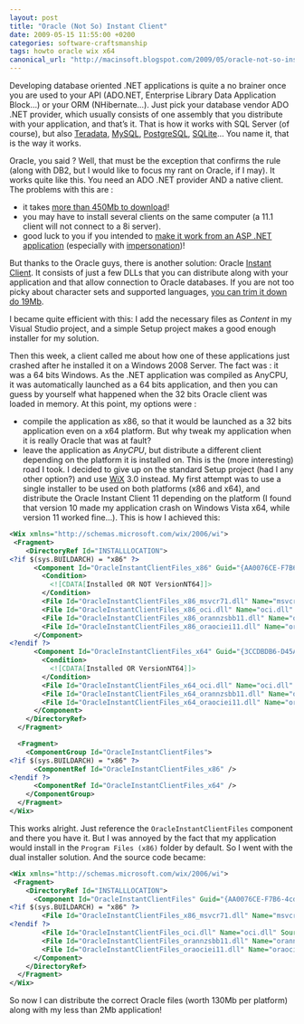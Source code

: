 ```yaml
---
layout: post
title: "Oracle (Not So) Instant Client"
date: 2009-05-15 11:55:00 +0200
categories: software-craftsmanship
tags: howto oracle wix x64
canonical_url: "http://macinsoft.blogspot.com/2009/05/oracle-not-so-instant-client.html"
---
```


Developing database oriented .NET applications is quite a no brainer once you are used to your API (ADO.NET, Enterprise Library Data Application Block…) or your ORM (NHibernate…). Just pick your database vendor ADO .NET provider, which usually consists of one assembly that you distribute with your application, and that’s it. That is how it works with SQL Server (of course), but also [Teradata](http://www.teradata.com/td/page/149889), [MySQL](http://dev.mysql.com/downloads/connector/net/6.0.html), [PostgreSQL](http://pgfoundry.org/projects/npgsql/), [SQLite](http://sqlite.phxsoftware.com/)… You name it, that is the way it works.

Oracle, you said ? Well, that must be the exception that confirms the rule (along with DB2, but I would like to focus my rant on Oracle, if I may). It works quite like this. You need an ADO .NET provider AND a native client. The problems with this are :
* it takes [more than 450Mb to download](http://www.oracle.com/technology/software/products/database/oracle10g/htdocs/10201winsoft.html)!
* you may have to install several clients on the same computer (a 11.1 client will not connect to a 8i server).
* good luck to you if you intended to [make it work from an ASP .NET application](http://support.microsoft.com/kb/255084) (especially with [impersonation](http://msdn.microsoft.com/en-us/library/aa292118(VS.71).aspx))!

But thanks to the Oracle guys, there is another solution: Oracle [Instant Client](http://www.oracle.com/technology/tech/oci/instantclient/index.html). It consists of just a few DLLs that you can distribute along with your application and that allow connection to Oracle databases. If you are not too picky about character sets and supported languages, [you can trim it down do 19Mb](http://stackoverflow.com/questions/70602/what-is-the-minimum-client-footprint-required-to-connect-c-to-an-oracle-database/70901#70901).

I became quite efficient with this: I add the necessary files as _Content_ in my Visual Studio project, and a simple Setup project makes a good enough installer for my solution.

Then this week, a client called me about how one of these applications just crashed after he installed it on a Windows 2008 Server. The fact was : it was a 64 bits Windows. As the .NET application was compiled as AnyCPU, it was automatically launched as a 64 bits application, and then you can guess by yourself what happened when the 32 bits Oracle client was loaded in memory. At this point, my options were :
* compile the application as x86, so that it would be launched as a 32 bits application even on a x64 platform. But why tweak my application when it is really Oracle that was at fault?
* leave the application as _AnyCPU_, but distribute a different client depending on the platform it is installed on. This is the (more interesting) road I took.
I decided to give up on the standard Setup project (had I any other option?) and use [WiX](http://wix.sourceforge.net/) 3.0 instead. My first attempt was to use a single installer to be used on both platforms (x86 and x64), and distribute the Oracle Instant Client 11 depending on the platform (I found that version 10 made my application crash on Windows Vista x64, while version 11 worked fine…). This is how I achieved this:

```xml
<Wix xmlns="http://schemas.microsoft.com/wix/2006/wi">
 <Fragment>
    <DirectoryRef Id="INSTALLLOCATION">
<?if $(sys.BUILDARCH) = "x86" ?>
      <Component Id="OracleInstantClientFiles_x86" Guid="{AA0076CE-F7B6-4cd8-9B67-199F665A8E77}" KeyPath="yes">
        <Condition>
          <![CDATA[Installed OR NOT VersionNT64]]>
        </Condition>
        <File Id="OracleInstantClientFiles_x86_msvcr71.dll" Name="msvcr71.dll" Source="$(sys.CURRENTDIR)..\..\lib\Oracle\InstantClient\x86\msvcr71.dll" DiskId="1" />
        <File Id="OracleInstantClientFiles_x86_oci.dll" Name="oci.dll" Source="$(sys.CURRENTDIR)..\..\lib\Oracle\InstantClient\x86\oci.dll" DiskId="1" />
        <File Id="OracleInstantClientFiles_x86_orannzsbb11.dll" Name="orannzsbb11.dll" Source="$(sys.CURRENTDIR)..\..\lib\Oracle\InstantClient\x86\orannzsbb11.dll" DiskId="1" />
        <File Id="OracleInstantClientFiles_x86_oraociei11.dll" Name="oraociei11.dll" Source="$(sys.CURRENTDIR)..\..\lib\Oracle\InstantClient\x86\oraociei11.dll" DiskId="1" />
      </Component>
<?endif ?>
      <Component Id="OracleInstantClientFiles_x64" Guid="{3CCDBDB6-D45A-4523-8CC7-730D3A8851D3}" KeyPath="yes">
        <Condition>
          <![CDATA[Installed OR VersionNT64]]>
        </Condition>
        <File Id="OracleInstantClientFiles_x64_oci.dll" Name="oci.dll" Source="$(sys.CURRENTDIR)..\..\lib\Oracle\InstantClient\x64\oci.dll" DiskId="1" />
        <File Id="OracleInstantClientFiles_x64_orannzsbb11.dll" Name="orannzsbb11.dll" Source="$(sys.CURRENTDIR)..\..\lib\Oracle\InstantClient\x64\orannzsbb11.dll" DiskId="1" />
        <File Id="OracleInstantClientFiles_x64_oraociei11.dll" Name="oraociei11.dll" Source="$(sys.CURRENTDIR)..\..\lib\Oracle\InstantClient\x64\oraociei11.dll" DiskId="1" />
      </Component>
    </DirectoryRef>
  </Fragment>

  <Fragment>
    <ComponentGroup Id="OracleInstantClientFiles">
<?if $(sys.BUILDARCH) = "x86" ?>
      <ComponentRef Id="OracleInstantClientFiles_x86" />
<?endif ?>
      <ComponentRef Id="OracleInstantClientFiles_x64" />
    </ComponentGroup>
  </Fragment>
</Wix>
```

This works alright. Just reference the `OracleInstantClientFiles` component and there you have it. But I was annoyed by the fact that my application would install in the `Program Files (x86)` folder by default. So I went with the dual installer solution. And the source code became:

```xml
<Wix xmlns="http://schemas.microsoft.com/wix/2006/wi">
 <Fragment>
    <DirectoryRef Id="INSTALLLOCATION">
      <Component Id="OracleInstantClientFiles" Guid="{AA0076CE-F7B6-4cd8-9B67-199F665A8E77}" KeyPath="yes">
<?if $(sys.BUILDARCH) = "x86" ?>
        <File Id="OracleInstantClientFiles_x86_msvcr71.dll" Name="msvcr71.dll" Source="$(sys.CURRENTDIR)..\..\lib\Oracle\InstantClient\x86\msvcr71.dll" DiskId="1" />
<?endif ?>
        <File Id="OracleInstantClientFiles_oci.dll" Name="oci.dll" Source="$(sys.CURRENTDIR)..\..\lib\Oracle\InstantClient\$(sys.BUILDARCH)\oci.dll" DiskId="1" />
        <File Id="OracleInstantClientFiles_orannzsbb11.dll" Name="orannzsbb11.dll" Source="$(sys.CURRENTDIR)..\..\lib\Oracle\InstantClient\$(sys.BUILDARCH)\orannzsbb11.dll" DiskId="1" />
        <File Id="OracleInstantClientFiles_oraociei11.dll" Name="oraociei11.dll" Source="$(sys.CURRENTDIR)..\..\lib\Oracle\InstantClient\$(sys.BUILDARCH)\oraociei11.dll" DiskId="1" />
      </Component>
    </DirectoryRef>
  </Fragment>
</Wix>
```
So now I can distribute the correct Oracle files (worth 130Mb per platform) along with my less than 2Mb application!
